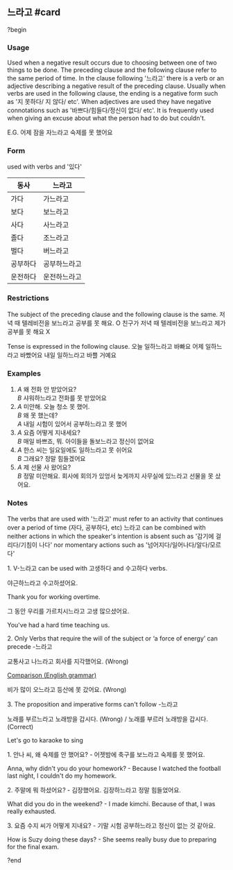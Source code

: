## 느라고 #card
?begin
### Usage
Used when a negative result occurs due to choosing between one of two things to be done. The preceding clause and the following clause refer to the same period of time.
In the clause following '느라고' there is a verb or an adjective describing a negative result of the preceding clause. Usually when verbs are used in the following clause, the ending is a negative form such as '지 못하다/ 지 않다/ etc'. When adjectives are used they have negative connotations such as '바쁘다/힘들다/정신이 없다/ etc'. It is frequently used when giving an excuse about what the person had to do but couldn't.

E.G. 어제 잠을 자느라고 숙제를 못 했어요
### Form
used with verbs and '있다'

| 동사   | 느라고    |
| ---- | ------ |
| 가다   | 가느라고   |
| 보다   | 보느라고   |
| 사다   | 사느라고   |
| 졸다   | 조느라고   |
| 벌다   | 버느라고   |
| 공부하다 | 공부하느라고 |
| 운전하다 | 운전하느라고 |
### Restrictions
The subject of the preceding clause and the following clause is the same.
저녁 때 텔레비전을 보느라고 공부를 못 해요. O
친구가 저녁 때 텔레비전을 보느라고 제가 공부를 못 해요 X

Tense is expressed in the following clause.
오늘 일하느라고 바빠요
어제 일하느라고 바빴어요
내일 일하느라고 바쁠 거예요
### Examples
1. *A* 왜 전화 안 받았어요? <br>
   *B* 샤워하느라고 전화를 못 받았어요
2. *A* 미안해. 오늘 청소 못 했어.<br>
   *B* 왜 못 했는데?<br>
   *A* 내일 시험이 있어서 공부하느라고 못 했어
1. *A* 요즘 어떻게 지내세요?<br>
   *B* 매일 바쁘죠, 뭐. 아이들을 돌보느라고 정신이 없어요
2. *A* 한스 씨는 일요일에도 일하느라고 못 쉬어요<br>
   *B* 그래요? 정말 힘들겠어요
2. *A* 제 선물 사 왔어요?<br>
   *B* 정말 미안해요.  회사에 회의가 있엉서 늦게까지 사무실에 있느라고 선물을 못 샀어요.
### Notes
The verbs that are used with '느라고' must refer to an activity that continues over a period of time (자다, 공부하다, etc) 느라고 can be combined with neither actions in which the speaker's intention is absent such as '감기에 걸리다/기침이 나다' nor momentary actions such as '넘어지다/일어나다/알다/모르다'

1\. V-느라고 can be used with 고생하다 and 수고하다 verbs.

야근하느라고 수고하셨어요.

Thank you for working overtime.

그 동안 우리를 가르치시느라고 고생 많으셨어요.

You've had a hard time teaching us.

2\. Only Verbs that require the will of the subject or ‘a force of energy’ can precede -느라고

교통사고 나느라고 회사를 지각했어요. (Wrong)

[Comparison (English grammar)](https://humix.com/redirect?url=https%3A%2F%2Fworldenglishblog.com%2Fhumix%2Fvideo%2F1f088b5eacd5937b1eaea0165d686a6fbb30900c438b092ecabdff34f74180ad)

비가 많이 오느라고 등산에 못 갔어요. (Wrong)

3\. The proposition and imperative forms can't follow -느라고

노래를 부르느라고 노래방을 갑시다. (Wrong) / 노래를 부르러 노래방을 갑시다. (Correct)

Let's go to karaoke to sing

1\. 안나 씨, 왜 숙제를 안 했어요?
\- 어젯밤에 축구를 보느라고 숙제를 못 했어요.

Anna, why didn't you do your homework?
\- Because I watched the football last night, I couldn't do my homework.

2\. 주말에 뭐 하셨어요?
\- 김장했어요. 김장하느라고 정말 힘들었어요.

What did you do in the weekend?
\- I made kimchi. Because of that, I was really exhausted.

3\. 요즘 수지 씨가 어떻게 지내요?
\- 기말 시험 공부하느라고 정신이 없는 것 같아요.

How is Suzy doing these days?
\- She seems really busy due to preparing for the final exam.

?end